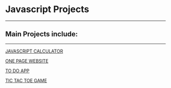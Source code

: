 # Javascript Projects
---
## Main Projects include:
---

[JAVASCRIPT CALCULATOR](https://github.com/esievaughn/Javascript-Projects/tree/main/calculator)
  
[ONE PAGE WEBSITE](https://github.com/esievaughn/Javascript-Projects/tree/main/OnePageWebsite)
  
[TO DO APP](https://github.com/esievaughn/Javascript-Projects/tree/main/TODOapp)
  
[TIC TAC TOE GAME](https://github.com/esievaughn/Javascript-Projects/tree/main/TicTacToe)

